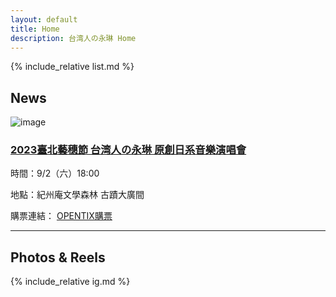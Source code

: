 ```yaml
---
layout: default
title: Home
description: 台湾人の永琳 Home
---
```


{% include_relative list.md %}

## News

![image](https://backstage.tpac-taipei.org/storage/uploads/program/images/ef8e26a0239f8393fd2558bd16669914.png)

### [2023臺北藝穗節 台湾人の永琳 原創日系音樂演唱會](https://www.tpac-taipei.org/festival-fringe/program/568)

時間：9/2（六）18:00

地點：紀州庵文學森林 古蹟大廣間

購票連結： [OPENTIX購票](https://www.opentix.life/event/1663438865957658625)

---
## Photos & Reels

{% include_relative ig.md %}
